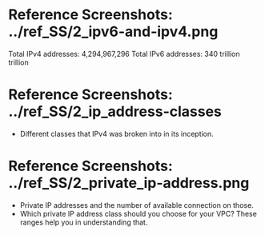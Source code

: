 # Reference Screenshots: ../ref_SS/2_ipv6-and-ipv4.png
Total IPv4 addresses: 4,294,967,296
Total IPv6 addresses: 340 trillion trillion

# Reference Screenshots: ../ref_SS/2_ip_address-classes
- Different classes that IPv4 was broken into in its inception.


# Reference Screenshots: ../ref_SS/2_private_ip-address.png
- Private IP addresses and the number of available connection on those.
- Which private IP address class should you choose for your VPC? These ranges help you in understanding that.

 